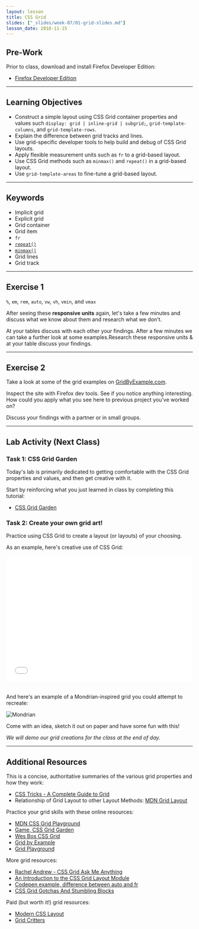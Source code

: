 ```yaml
---
layout: lesson
title: CSS Grid
slides: ["_slides/week-07/01-grid-slides.md"]
lesson_date: 2018-11-15
---
```


## Pre-Work

Prior to class, download and install Firefox Developer Edition:

- [Firefox Developer Edition](https://www.mozilla.org/en-US/firefox/developer/)

---

## Learning Objectives

- Construct a simple layout using CSS Grid container properties and values such `display: grid | inline-grid | subgrid;`, `grid-template-columns`, and `grid-template-rows`.
- Explain the difference between grid tracks and lines.
- Use grid-specific developer tools to help build and debug of CSS Grid layouts.
- Apply flexible measurement units such as `fr` to a grid-based layout.
- Use CSS Grid methods such as `minmax()` and `repeat()` in a grid-based layout.
- Use `grid-template-areas` to fine-tune a grid-based layout.

---

## Keywords

- Implicit grid
- Explicit grid
- Grid container
- Grid item
- `fr`
- [`repeat()`](https://developer.mozilla.org/en-US/docs/Web/CSS/repeat)
- [`minmax()`](https://developer.mozilla.org/en-US/docs/Web/CSS/minmax)
- Grid lines
- Grid track

---

## Exercise 1

`%`, `em`, `rem`, `auto`, `vw`, `vh`, `vmin`, and `vmax`

After seeing these **responsive units** again, let's take a few minutes and discuss what we know about them and research what we don't.

At your tables discuss with each other your findings. After a few minutes we can take a further look at some examples.Research these responsive units & at your table discuss your findings.

---

## Exercise 2

Take a look at some of the grid examples on [GridByExample.com](https://gridbyexample.com/examples/).

Inspect the site with Firefox dev tools. See if you notice anything interesting. How could you apply what you see here to previous project you've worked on?

Discuss your findings with a partner or in small groups.

---

## Lab Activity (Next Class)

### Task 1: CSS Grid Garden

Today's lab is primarily dedicated to getting comfortable with the CSS Grid properties and values, and then get creative with it.

Start by reinforcing what you just learned in class by completing this tutorial:

- [CSS Grid Garden](http://cssgridgarden.com/)

### Task 2: Create your own grid art!

Practice using CSS Grid to create a layout (or layouts) of your choosing.

As an example, here's creative use of CSS Grid:

<iframe height='340' scrolling='no' title='aqbeQY' src='//codepen.io/Onomicon/embed/aqbeQY/?height=340&theme-id=light&default-tab=result&embed-version=2' frameborder='no' allowtransparency='true' allowfullscreen='true' style='width: 100%;'>See the Pen <a href='https://codepen.io/Onomicon/pen/aqbeQY/'>aqbeQY</a> by Onomicon (<a href='https://codepen.io/Onomicon'>@Onomicon</a>) on <a href='https://codepen.io'>CodePen</a>.
</iframe>

<br />And here's an example of a Mondrian-inspired grid you could attempt to recreate:

![Mondrian](/public/img/slide-assets/css-grid/mondrian-grid.jpg)

Come with an idea, sketch it out on paper and have some fun with this!

_We will demo our grid creations for the class at the end of day._

---

## Additional Resources

This is a concise, authoritative summaries of the various grid properties and how they work:

- [CSS Tricks - A Complete Guide to Grid](https://css-tricks.com/snippets/css/complete-guide-grid/)
- Relationship of Grid Layout to other Layout Methods: [MDN Grid Layout](https://developer.mozilla.org/en-US/docs/Web/CSS/CSS_Grid_Layout/Relationship_of_Grid_Layout)

Practice your grid skills with these online resources:

- [MDN CSS Grid Playground](https://mozilladevelopers.github.io/playground/css-grid/)
- [Game, CSS Grid Garden](http://cssgridgarden.com/)
- [Wes Bos CSS Grid](https://cssgrid.io/)
- [Grid by Example](https://gridbyexample.com/)
- [Grid Playground](https://www.cssgridplayground.com/)

More grid resources:

- [Rachel Andrew - CSS Grid Ask Me Anything](https://github.com/rachelandrew/cssgrid-ama)
- [An Introduction to the CSS Grid Layout Module](https://www.sitepoint.com/introduction-css-grid-layout-module/)
- [Codepen example, difference between auto and fr](https://codepen.io/cssgrid/pen/ALQjAj)
- [CSS Grid Gotchas And Stumbling Blocks](https://www.smashingmagazine.com/2017/09/css-grid-gotchas-stumbling-blocks/)

Paid (but worth it!) grid resources:

- [Modern CSS Layout](https://www.leveluptutorials.com/tutorials/modern-css-layouts)
- [Grid Critters](https://geddski.teachable.com/p/gridcritters)
